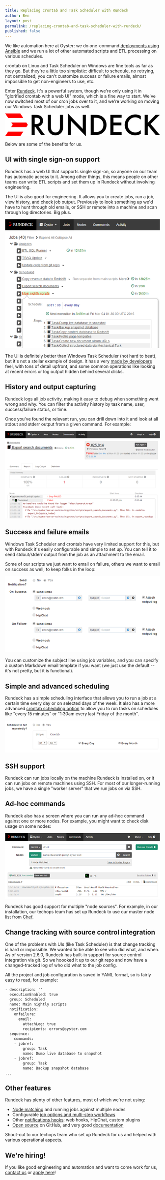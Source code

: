 ```yaml
---
title: Replacing crontab and Task Scheduler with Rundeck
author: Ben
layout: post
permalink: /replacing-crontab-and-task-scheduler-with-rundeck/
published: false
---
```


We like automation here at Oyster: we do one-command [deployments using Ansible](http://tech.oyster.com/using-ansible-to-restore-developer-sanity/) and we run a lot of other automated scripts and ETL processing on various schedules.

crontab on Linux and Task Scheduler on Windows are fine tools as far as they go. But they're a little too simplistic: difficult to schedule, no retrying, not centralized, you can't customize success or failure emails, almost impossible to get non-engineers to use, etc.

Enter [Rundeck](http://rundeck.org/). It's a powerful system, though we're only using it in "glorified crontab with a web UI" mode, which is a fine way to start. We've now switched most of our cron jobs over to it, and we're working on moving our Windows Task Scheduler jobs as well.

![Rundeck logo](/public/images/rundeck-logo.png)

Below are some of the benefits for us.


## UI with single sign-on support

Rundeck has a web UI that supports single sign-on, so anyone on our team has automatic access to it. Among other things, this means people on other teams can write ETL scripts and set them up in Rundeck without involving engineering.

The UI is also good for engineering. It allows you to create jobs, run a job, view history, and check job output. Previously to look something up we'd have to hunt through old emails, or SSH or remote into a machine and scan through log directories. Big plus.

![Rundeck jobs UI](/public/images/rundeck-ui.png)

The UI is definitely better than Windows Task Scheduler (not hard to beat), but it's not a stellar example of design. It has a very [made by developers](http://blog.codinghorror.com/this-is-what-happens-when-you-let-developers-create-ui/) feel, with tons of detail upfront, and some common operations like looking at recent errors or log output hidden behind several clicks.


## History and output capturing

Rundeck logs all job activity, making it easy to debug when something went wrong and why. You can filter the activity history by task name, user, success/failure status, or time.

Once you've found the relevant run, you can drill down into it and look at all stdout and stderr output from a given command. For example:

![Rundeck error output](/public/images/rundeck-error-output.png)


## Success and failure emails

Windows Task Scheduler and crontab have very limited support for this, but with Rundeck it's easily configurable and simple to set up. You can tell it to send stdout/stderr output from the job as an attachment to the email.

Some of our scripts we just want to email on failure, others we want to email on success as well, to keep folks in the loop:

![Rundeck email notifications](/public/images/rundeck-email-notifications.png)

You can customize the subject line using job variables, and you can specify a custom Markdown email template if you want (we just use the default -- it's not pretty, but it is functional).


## Simple and advanced scheduling

Rundeck has a simple scheduling interface that allows you to run a job at a certain time every day or on selected days of the week. It also has a more advanced [crontab scheduling option](http://www.quartz-scheduler.org/documentation/quartz-1.x/tutorials/crontrigger) to allow you to run tasks on schedules like "every 15 minutes" or "1:30am every last Friday of the month".

![Rundeck simple scheduling](/public/images/rundeck-simple-scheduling.png)


## SSH support

Rundeck can run jobs locally on the machine Rundeck is installed on, or it can run jobs on remote machines using SSH. For most of our longer-running jobs, we have a single "worker server" that we run jobs on via SSH.


## Ad-hoc commands

Rundeck also has a screen where you can run any ad-hoc command against one or more nodes. For example, you might want to check disk usage on some nodes:

![Rundeck ad-hoc commands](/public/images/rundeck-ad-hoc-command.png)

Rundeck has good support for multiple "node sources". For example, in our installation, our techops team has set up Rundeck to use our master node list from [Chef](https://www.chef.io/chef/).


## Change tracking with source control integration

One of the problems with UIs (like Task Scheduler) is that change tracking is hard or impossible. We wanted to be able to see who did what, and when. As of version 2.6.0, Rundeck has built-in support for source control integration via git. So we hoooked it up to our git repo and now have a changed-tracked log of who did what to the job config.

All the project and job configuration is saved in YAML format, so is fairly easy to read, for example:

```
- description: ''
  executionEnabled: true
  group: Scheduled
  name: Main nightly scripts
  notification:
    onfailure:
      email:
        attachLog: true
        recipients: errors@oyster.com
  sequence:
    commands:
    - jobref:
        group: Task
        name: Dump live database to snapshot
    - jobref:
        group: Task
        name: Backup snapshot database
...
```


## Other features

Rundeck has plenty of other features, most of which we're not using:

* [Node matching](http://rundeck.org/docs/manual/nodes.html) and running jobs against multiple nodes
* Configurable [job options and multi-step workflows](http://rundeck.org/docs/manual/jobs.html)
* Other [notifications hooks](http://rundeck.org/docs/developer/notification-plugin.html): web hooks, HipChat, custom plugins
* [Open source](https://github.com/rundeck/rundeck) on GitHub, and very good [documentation](http://rundeck.org/docs/index.html)

Shout-out to our techops team who set up Rundeck for us and helped with various operational aspects.


## We're hiring!

If you like good engineering and automation and want to come work for us, [contact us](http://www.oyster.com/about/contact/) or [apply here](http://www.tripadvisor.com/careers/search-jobs?job_category=6&location=19&keywords=)!
